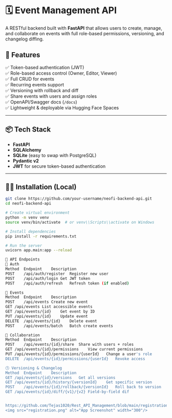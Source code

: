 # 🗓️ Event Management API

A RESTful backend built with **FastAPI** that allows users to create, manage, and collaborate on events with full role-based permissions, versioning, and changelog diffing.

## 🚀 Features

✅ Token-based authentication (JWT)  
✅ Role-based access control (Owner, Editor, Viewer)  
✅ Full CRUD for events  
✅ Recurring events support  
✅ Versioning with rollback and diff  
✅ Share events with users and assign roles  
✅ OpenAPI/Swagger docs (`/docs`)  
✅ Lightweight & deployable via Hugging Face Spaces

---

## 📦 Tech Stack

- **FastAPI**
- **SQLAlchemy**
- **SQLite** (easy to swap with PostgreSQL)
- **Pydantic v2**
- **JWT** for secure token-based authentication

---

## 🧑‍💻 Installation (Local)

```bash
git clone https://github.com/your-username/neofi-backend-api.git
cd neofi-backend-api

# Create virtual environment
python -m venv venv
source venv/bin/activate  # or venv\\Scripts\\activate on Windows

# Install dependencies
pip install -r requirements.txt

# Run the server
uvicorn app.main:app --reload

🚧 API Endpoints
🧾 Auth
Method	Endpoint	Description
POST	/api/auth/register	Register new user
POST	/api/auth/login	Get JWT token
POST	/api/auth/refresh	Refresh token (if enabled)

📅 Events
Method	Endpoint	Description
POST	/api/events	Create new event
GET	/api/events	List accessible events
GET	/api/events/{id}	Get event by ID
PUT	/api/events/{id}	Update event
DELETE	/api/events/{id}	Delete event
POST	/api/events/batch	Batch create events

👥 Collaboration
Method	Endpoint	Description
POST	/api/events/{id}/share	Share with users + roles
GET	/api/events/{id}/permissions	View current permissions
PUT	/api/events/{id}/permissions/{userId}	Change a user's role
DELETE	/api/events/{id}/permissions/{userId}	Revoke access

🕓 Versioning & Changelog
Method	Endpoint	Description
GET	/api/events/{id}/versions	Get all versions
GET	/api/events/{id}/history/{versionId}	Get specific version
POST	/api/events/{id}/rollback/{versionId}	Roll back to version
GET	/api/events/{id}/diff/{v1}/{v2}	Field-by-field dif


https://github.com/Tejas1020/Rest_API_Management/blob/main/registration.png
<img src="registration.png" alt="App Screenshot" width="300"/>
